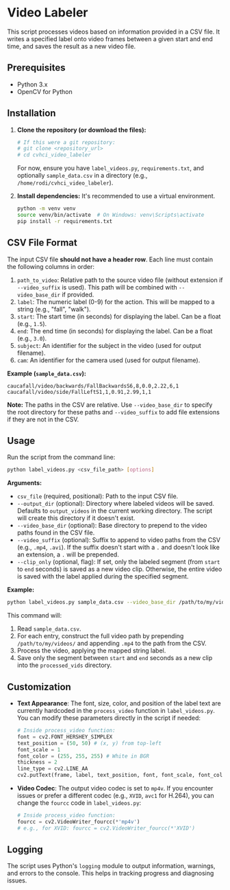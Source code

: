 # Video Labeler

This script processes videos based on information provided in a CSV file. It writes a specified label onto video frames between a given start and end time, and saves the result as a new video file.

## Prerequisites

- Python 3.x
- OpenCV for Python

## Installation

1.  **Clone the repository (or download the files):**
    ```bash
    # If this were a git repository:
    # git clone <repository_url>
    # cd cvhci_video_labeler
    ```
    For now, ensure you have `label_videos.py`, `requirements.txt`, and optionally `sample_data.csv` in a directory (e.g., `/home/rodi/cvhci_video_labeler`).

2.  **Install dependencies:**
    It's recommended to use a virtual environment.
    ```bash
    python -m venv venv
    source venv/bin/activate  # On Windows: venv\Scripts\activate
    pip install -r requirements.txt
    ```

## CSV File Format

The input CSV file **should not have a header row**. Each line must contain the following columns in order:

1.  `path_to_video`: Relative path to the source video file (without extension if `--video_suffix` is used). This path will be combined with `--video_base_dir` if provided.
2.  `label`: The numeric label (0-9) for the action. This will be mapped to a string (e.g., "fall", "walk").
3.  `start`: The start time (in seconds) for displaying the label. Can be a float (e.g., `1.5`).
4.  `end`: The end time (in seconds) for displaying the label. Can be a float (e.g., `3.0`).
5.  `subject`: An identifier for the subject in the video (used for output filename).
6.  `cam`: An identifier for the camera used (used for output filename).

**Example (`sample_data.csv`):**
```csv
caucafall/video/backwards/FallBackwardsS6,8,0.0,2.22,6,1
caucafall/video/side/FallLeftS1,1,0.91,2.99,1,1
```
**Note:** The paths in the CSV are relative. Use `--video_base_dir` to specify the root directory for these paths and `--video_suffix` to add file extensions if they are not in the CSV.

## Usage

Run the script from the command line:

```bash
python label_videos.py <csv_file_path> [options]
```

**Arguments:**

-   `csv_file` (required, positional): Path to the input CSV file.
-   `--output_dir` (optional): Directory where labeled videos will be saved. Defaults to `output_videos` in the current working directory. The script will create this directory if it doesn't exist.
-   `--video_base_dir` (optional): Base directory to prepend to the video paths found in the CSV file.
-   `--video_suffix` (optional): Suffix to append to video paths from the CSV (e.g., `.mp4`, `.avi`). If the suffix doesn't start with a `.` and doesn't look like an extension, a `.` will be prepended.
-   `--clip_only` (optional, flag): If set, only the labeled segment (from `start` to `end` seconds) is saved as a new video clip. Otherwise, the entire video is saved with the label applied during the specified segment.

**Example:**

```bash
python label_videos.py sample_data.csv --video_base_dir /path/to/my/videos --video_suffix .mp4 --output_dir processed_vids --clip_only
```

This command will:
1. Read `sample_data.csv`.
2. For each entry, construct the full video path by prepending `/path/to/my/videos/` and appending `.mp4` to the path from the CSV.
3. Process the video, applying the mapped string label.
4. Save only the segment between `start` and `end` seconds as a new clip into the `processed_vids` directory.

## Customization

-   **Text Appearance**: The font, size, color, and position of the label text are currently hardcoded in the `process_video` function in `label_videos.py`. You can modify these parameters directly in the script if needed:
    ```python
    # Inside process_video function:
    font = cv2.FONT_HERSHEY_SIMPLEX
    text_position = (50, 50) # (x, y) from top-left
    font_scale = 1
    font_color = (255, 255, 255) # White in BGR
    thickness = 2
    line_type = cv2.LINE_AA
    cv2.putText(frame, label, text_position, font, font_scale, font_color, thickness, line_type)
    ```
-   **Video Codec**: The output video codec is set to `mp4v`. If you encounter issues or prefer a different codec (e.g., `XVID`, `avc1` for H.264), you can change the `fourcc` code in `label_videos.py`:
    ```python
    # Inside process_video function:
    fourcc = cv2.VideoWriter_fourcc(*'mp4v') 
    # e.g., for XVID: fourcc = cv2.VideoWriter_fourcc(*'XVID')
    ```

## Logging

The script uses Python's `logging` module to output information, warnings, and errors to the console. This helps in tracking progress and diagnosing issues.
